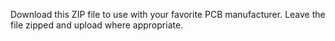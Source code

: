 Download this ZIP file to use with your favorite PCB manufacturer. Leave the file zipped and upload where appropriate.
